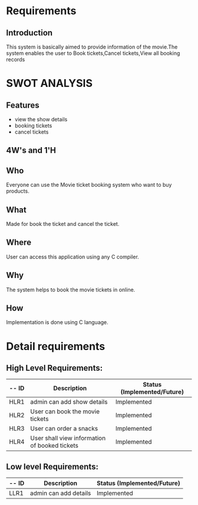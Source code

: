 # Requirements
## Introduction
 This system is basically aimed to provide information of the movie.The system enables the user to Book tickets,Cancel tickets,View all booking records
# SWOT ANALYSIS
 
## Features
 * view the show details
 * booking tickets
 * cancel tickets
 
## 4W's and 1'H
## Who
 Everyone can use the Movie ticket booking system who want to buy products.
## What
 Made for book the ticket and cancel the ticket.
## Where
 User can access this application using any C compiler.
## Why
 The system helps to book the movie tickets in online. 
## How
 Implementation is done using C language.
 
# Detail requirements
## High Level Requirements:
-- ID | Description | Status (Implemented/Future)
----- | ------------|---------------------------
HLR1| admin can add show details| Implemented
HLR2| User can book the movie tickets| Implemented
HLR3| User can order a snacks| Implemented
HLR4| User shall view information of booked tickets| Implemented






##  Low level Requirements:
-- ID | Description | Status (Implemented/Future)
----- | ------------|---------------------------
LLR1| admin can add details  | Implemented

 

